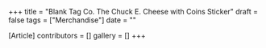 +++
title = "Blank Tag Co. The Chuck E. Cheese with Coins Sticker"
draft = false
tags = ["Merchandise"]
date = ""

[Article]
contributors = []
gallery = []
+++